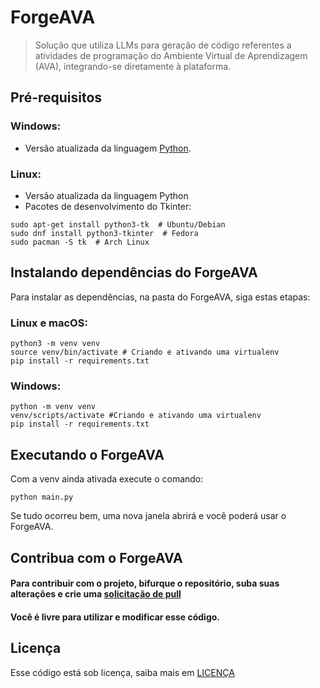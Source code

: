 # ForgeAVA
> Solução que utiliza LLMs para geração de código referentes a atividades de programação do Ambiente Virtual de Aprendizagem (AVA), integrando-se diretamente à plataforma.
## Pré-requisitos
### Windows:
- Versão atualizada da linguagem [Python](https://www.python.org/downloads/).
### Linux:
- Versão atualizada da linguagem Python
- Pacotes de desenvolvimento do Tkinter:

```
sudo apt-get install python3-tk  # Ubuntu/Debian  
sudo dnf install python3-tkinter  # Fedora
sudo pacman -S tk  # Arch Linux
```

## Instalando dependências do ForgeAVA
Para instalar as dependências, na pasta do ForgeAVA, siga estas etapas:

### Linux e macOS:
```
python3 -m venv venv
source venv/bin/activate # Criando e ativando uma virtualenv
pip install -r requirements.txt
```

### Windows:
```
python -m venv venv
venv/scripts/activate #Criando e ativando uma virtualenv
pip install -r requirements.txt
```

## Executando o ForgeAVA
Com a venv ainda ativada execute o comando:

```
python main.py
```

Se tudo ocorreu bem, uma nova janela abrirá e você poderá usar o ForgeAVA.

## Contribua com o ForgeAVA
#### Para contribuir com o projeto, bifurque o repositório, suba suas alterações e crie uma [solicitação de pull](https://help.github.com/en/github/collaborating-with-issues-and-pull-requests/creating-a-pull-request)
#### Você é livre para utilizar e modificar esse código.


## Licença
Esse código está sob licença, saiba mais em [LICENÇA](LICENSE)